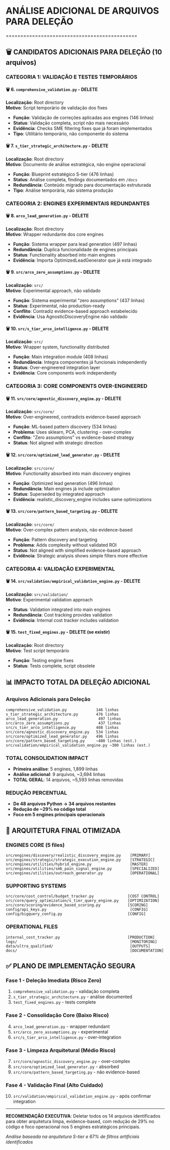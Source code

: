 # ANÁLISE ADICIONAL DE ARQUIVOS PARA DELEÇÃO
=============================================

## 🗑️ **CANDIDATOS ADICIONAIS PARA DELEÇÃO** (10 arquivos)

### **CATEGORIA 1: VALIDAÇÃO E TESTES TEMPORÁRIOS**

#### 🗑️ 6. `comprehensive_validation.py` - **DELETE**
**Localização**: Root directory  
**Motivo**: Script temporário de validação dos fixes  
- **Função**: Validação de correções aplicadas aos engines (146 linhas)
- **Status**: Validação completa, script não mais necessário
- **Evidência**: Checks SME filtering fixes que já foram implementados
- **Tipo**: Utilitário temporário, não componente do sistema

#### 🗑️ 7. `s_tier_strategic_architecture.py` - **DELETE** 
**Localização**: Root directory  
**Motivo**: Documento de análise estratégica, não engine operacional
- **Função**: Blueprint estratégico S-tier (476 linhas)
- **Status**: Análise completa, findings documentados em `/docs`
- **Redundância**: Conteúdo migrado para documentação estruturada
- **Tipo**: Análise temporária, não sistema produção

### **CATEGORIA 2: ENGINES EXPERIMENTAIS REDUNDANTES**

#### 🗑️ 8. `arco_lead_generation.py` - **DELETE**
**Localização**: Root directory  
**Motivo**: Wrapper redundante dos core engines  
- **Função**: Sistema wrapper para lead generation (497 linhas)
- **Redundância**: Duplica funcionalidade de engines principais
- **Status**: Functionality absorbed into main engines
- **Evidência**: Importa OptimizedLeadGenerator que já está integrado

#### 🗑️ 9. `src/arco_zero_assumptions.py` - **DELETE**
**Localização**: `src/`  
**Motivo**: Experimental approach, não validado  
- **Função**: Sistema experimental "zero assumptions" (437 linhas)
- **Status**: Experimental, não production-ready
- **Conflito**: Contradiz evidence-based approach estabelecido
- **Evidência**: Usa AgnosticDiscoveryEngine não validado

#### 🗑️ 10. `src/s_tier_arco_intelligence.py` - **DELETE**
**Localização**: `src/`  
**Motivo**: Wrapper system, functionality distributed  
- **Função**: Main integration module (408 linhas)
- **Redundância**: Integra componentes já funcionais independently
- **Status**: Over-engineered integration layer
- **Evidência**: Core components work independently

### **CATEGORIA 3: CORE COMPONENTS OVER-ENGINEERED**

#### 🗑️ 11. `src/core/agnostic_discovery_engine.py` - **DELETE**
**Localização**: `src/core/`  
**Motivo**: Over-engineered, contradicts evidence-based approach
- **Função**: ML-based pattern discovery (534 linhas)
- **Problema**: Uses sklearn, PCA, clustering - over-complex
- **Conflito**: "Zero assumptions" vs evidence-based strategy
- **Status**: Not aligned with strategic direction

#### 🗑️ 12. `src/core/optimized_lead_generator.py` - **DELETE**
**Localização**: `src/core/`  
**Motivo**: Functionality absorbed into main discovery engines
- **Função**: Optimized lead generation (496 linhas)
- **Redundância**: Main engines já include optimization
- **Status**: Superseded by integrated approach
- **Evidência**: realistic_discovery_engine includes same optimizations

#### 🗑️ 13. `src/core/pattern_based_targeting.py` - **DELETE**
**Localização**: `src/core/`  
**Motivo**: Over-complex pattern analysis, não evidence-based
- **Função**: Pattern discovery and targeting
- **Problema**: Adds complexity without validated ROI
- **Status**: Not aligned with simplified evidence-based approach
- **Evidência**: Strategic analysis shows simple filters more effective

### **CATEGORIA 4: VALIDAÇÃO EXPERIMENTAL**

#### 🗑️ 14. `src/validation/empirical_validation_engine.py` - **DELETE**
**Localização**: `src/validation/`  
**Motivo**: Experimental validation approach
- **Status**: Validation integrated into main engines
- **Redundância**: Cost tracking provides validation
- **Evidência**: Internal cost tracker includes validation

#### 🗑️ 15. `test_fixed_engines.py` - **DELETE** (se existir)
**Localização**: Root directory  
**Motivo**: Test script temporário
- **Função**: Testing engine fixes
- **Status**: Tests complete, script obsolete

## 📊 **IMPACTO TOTAL DA DELEÇÃO ADICIONAL**

### **Arquivos Adicionais para Deleção**
```
comprehensive_validation.py             146 linhas
s_tier_strategic_architecture.py        476 linhas  
arco_lead_generation.py                  497 linhas
src/arco_zero_assumptions.py             437 linhas
src/s_tier_arco_intelligence.py         408 linhas
src/core/agnostic_discovery_engine.py   534 linhas
src/core/optimized_lead_generator.py    496 linhas
src/core/pattern_based_targeting.py     ~400 linhas (est.)
src/validation/empirical_validation_engine.py ~300 linhas (est.)
```

### **TOTAL CONSOLIDATION IMPACT**
- **Primeira análise**: 5 engines, 1,899 linhas
- **Análise adicional**: 9 arquivos, ~3,694 linhas
- **TOTAL GERAL**: 14 arquivos, ~5,593 linhas removidas

### **REDUÇÃO PERCENTUAL**
- **De 48 arquivos Python → 34 arquivos restantes**
- **Redução de ~29% no código total**
- **Foco em 5 engines principais operacionais**

## 🎯 **ARQUITETURA FINAL OTIMIZADA**

### **ENGINES CORE (5 files)**
```
src/engines/discovery/realistic_discovery_engine.py    [PRIMARY]
src/engines/strategic/strategic_execution_engine.py    [STRATEGIC] 
src/engines/utilities/hybrid_engine.py                 [MASTER]
src/engines/utilities/smb_pain_signal_engine.py        [SPECIALIZED]
src/engines/utilities/outreach_generator.py            [OPERATIONAL]
```

### **SUPPORTING SYSTEMS**
```
src/core/cost_control/budget_tracker.py               [COST CONTROL]
src/core/query_optimization/s_tier_query_engine.py    [OPTIMIZATION]
src/core/scoring/evidence_based_scoring.py            [SCORING]
config/api_keys.py                                     [CONFIG]
config/bigquery_config.py                             [CONFIG]
```

### **OPERATIONAL FILES**
```
internal_cost_tracker.py                              [PRODUCTION]
logs/                                                  [MONITORING]
data/ultra_qualified/                                  [OUTPUTS]
docs/                                                  [DOCUMENTATION]
```

## ✅ **PLANO DE IMPLEMENTAÇÃO SEGURA**

### **Fase 1 - Deleção Imediata (Risco Zero)**
1. `comprehensive_validation.py` - validação completa
2. `s_tier_strategic_architecture.py` - análise documented
3. `test_fixed_engines.py` - tests complete

### **Fase 2 - Consolidação Core (Baixo Risco)**  
4. `arco_lead_generation.py` - wrapper redundant
5. `src/arco_zero_assumptions.py` - experimental
6. `src/s_tier_arco_intelligence.py` - over-integration

### **Fase 3 - Limpeza Arquitetural (Médio Risco)**
7. `src/core/agnostic_discovery_engine.py` - over-complex
8. `src/core/optimized_lead_generator.py` - absorbed
9. `src/core/pattern_based_targeting.py` - não evidence-based

### **Fase 4 - Validação Final (Alto Cuidado)**
10. `src/validation/empirical_validation_engine.py` - após confirmar integration

---
**RECOMENDAÇÃO EXECUTIVA**: Deletar todos os 14 arquivos identificados para obter arquitetura limpa, evidence-based, com redução de 29% no código e foco operacional nos 5 engines estratégicos principais.

*Análise baseada na arquitetura S-tier e 67% de filtros artificiais identificados*
